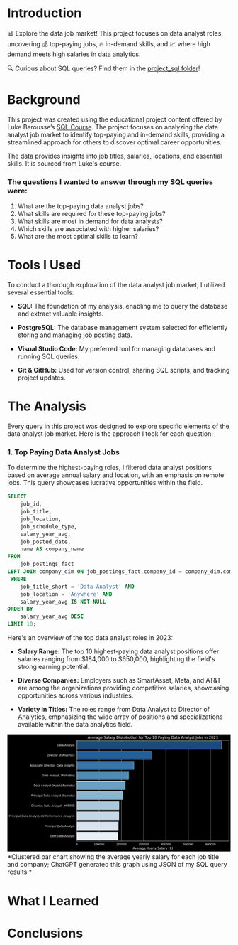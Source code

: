 # Introduction
📊 Explore the data job market! This project focuses on data analyst roles, uncovering 💰 top-paying jobs, 🔥 in-demand skills, and 📈 where high demand meets high salaries in data analytics.

🔍 Curious about SQL queries? Find them in the [project_sql folder](/project_sql/)!

# Background
This project was created using the educational project content offered by Luke Barousse’s [SQL Course](https://lukebarousse.com/sql). The project focuses on analyzing the data analyst job market to identify top-paying and in-demand skills, providing a streamlined approach for others to discover optimal career opportunities.

The data provides insights into job titles, salaries, locations, and essential skills. It is sourced from Luke's course.

### The questions I wanted to answer through my SQL queries were:

1. What are the top-paying data analyst jobs?
2. What skills are required for these top-paying jobs?
3. What skills are most in demand for data analysts?
4. Which skills are associated with higher salaries?
5. What are the most optimal skills to learn?

# Tools I Used
To conduct a thorough exploration of the data analyst job market, I utilized several essential tools:

- **SQL:** The foundation of my analysis, enabling me to query the database and extract valuable insights.

- **PostgreSQL:** The database management system selected for efficiently storing and managing job posting data.

- **Visual Studio Code:** My preferred tool for managing databases and running SQL queries.

- **Git & GitHub:** Used for version control, sharing SQL scripts, and tracking project updates.

# The Analysis
Every query in this project was designed to explore specific elements of the data analyst job market. Here is the approach I took for each question:

### 1. Top Paying Data Analyst Jobs
To determine the highest-paying roles, I filtered data analyst positions based on average annual salary and location, with an emphasis on remote jobs. This query showcases lucrative opportunities within the field.

```sql
SELECT
    job_id,
    job_title,
    job_location,
    job_schedule_type,
    salary_year_avg, 
    job_posted_date,
    name AS company_name
FROM
    job_postings_fact
LEFT JOIN company_dim ON job_postings_fact.company_id = company_dim.company_id
 WHERE
    job_title_short = 'Data Analyst' AND 
    job_location = 'Anywhere' AND
    salary_year_avg IS NOT NULL
ORDER BY
    salary_year_avg DESC
LIMIT 10;
```

Here's an overview of the top data analyst roles in 2023:

- **Salary Range:** The top 10 highest-paying data analyst positions offer salaries ranging from $184,000 to $650,000, highlighting the field's strong earning potential.

- **Diverse Companies:** Employers such as SmartAsset, Meta, and AT&T are among the organizations providing competitive salaries, showcasing opportunities across various industries.

- **Variety in Titles:** The roles range from Data Analyst to Director of Analytics, emphasizing the wide array of positions and specializations available within the data analytics field.

![Top Paying Roles](assets/1_top_paying_roles.png)
*Clustered bar chart showing the average yearly salary for each job title and company; ChatGPT generated this graph using JSON of my SQL query results *

# What I Learned
# Conclusions